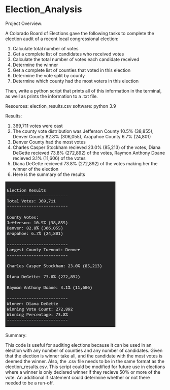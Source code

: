 # Election_Analysis

Project Overview:

  A Colorado Board of Elections gave the following tasks to complete the election audit of a recent local congressional election: 
  
  1) Calculate total number of votes
  2) Get a complete list of candidates who received votes
  3) Calculate the total number of votes each candidate received
  4) Determine the winner
  5) Get a complete list of counties that voted in this election
  6) Determine the vote split by county
  7) Determine which county had the most voters in this election
  
  Then, write a python script that prints all of this information in the terminal, as well as prints the information to a .txt file.
  
Resources:
  election_results.csv
  software: python 3.9

Results:
  1) 369,711 votes were cast
  2) The county vote distribution was Jefferson County 10.5% (38,855), Denver County 82.8% (306,055), Arapahoe County 6.7% (24,801)
  3) Denver County had the most votes
  4) Charles Casper Stockham recieved 23.0% (85,213) of the votes, Diana DeGette recieved 73.8% (272,892) of the votes, Raymon Anthony Doane recieved 3.1%       (11,606) of the votes
  5) Diana DeGette recieved 73.8% (272,892) of the votes making her the winner of the election
  6) Here is the summary of the results 
  
  ![Election_Analysis](https://github.com/jrg12300/Election_Analysis/blob/main/Election_reults_terminal_picture.png)
  
Summary:
  
  This code is useful for auditing elections because it can be used in an election with any number of counties and any number of candidates. Given that the election is winner take all, and the candidate with the most votes is deemed the winner. Also, the .csv file needs to be in the same format as the election_results.csv. This script could be modified for future use in elections where a winner is only declared winner if they recieve 50% or more of the vote. An additional if statement could determine whether or not there needed to be a run-off.
